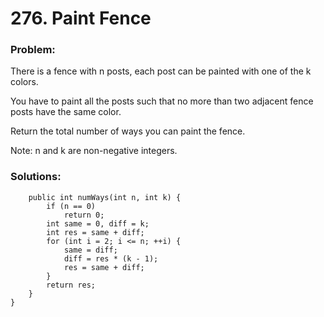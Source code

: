 # 276. Paint Fence

### Problem:

There is a fence with n posts, each post can be painted with one of the k colors.

You have to paint all the posts such that no more than two adjacent fence posts have the same color.

Return the total number of ways you can paint the fence.

Note:
n and k are non-negative integers.

### Solutions:

```javapublic class Solution {
    public int numWays(int n, int k) {
        if (n == 0) 
            return 0;
        int same = 0, diff = k;
        int res = same + diff;
        for (int i = 2; i <= n; ++i) {
            same = diff;
            diff = res * (k - 1);
            res = same + diff;
        }
        return res;
    }
}
```